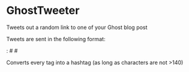 # GhostTweeter
Tweets out a random link to one of your Ghost blog post

Tweets are sent in the following format:

<post title>: <url> #<tag1> #<tag2> 

Converts every tag into a hashtag (as long as characters are not >140)
